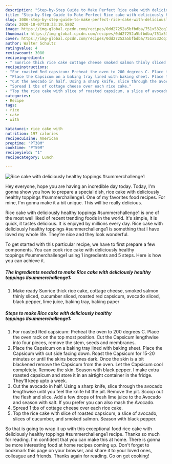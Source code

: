 ```yaml
---
description: "Step-by-Step Guide to Make Perfect Rice cake with deliciously healthy toppings #summerchallenge1"
title: "Step-by-Step Guide to Make Perfect Rice cake with deliciously healthy toppings #summerchallenge1"
slug: 3086-step-by-step-guide-to-make-perfect-rice-cake-with-deliciously-healthy-toppings-summerchallenge1
date: 2020-10-07T20:33:19.580Z
image: https://img-global.cpcdn.com/recipes/0dd27252a5bfbdba/751x532cq70/rice-cake-with-deliciously-healthy-toppings-summerchallenge1-recipe-main-photo.jpg
thumbnail: https://img-global.cpcdn.com/recipes/0dd27252a5bfbdba/751x532cq70/rice-cake-with-deliciously-healthy-toppings-summerchallenge1-recipe-main-photo.jpg
cover: https://img-global.cpcdn.com/recipes/0dd27252a5bfbdba/751x532cq70/rice-cake-with-deliciously-healthy-toppings-summerchallenge1-recipe-main-photo.jpg
author: Walter Schultz
ratingvalue: 4
reviewcount: 3080
recipeingredient:
- " Sunrice thick rice cake cottage cheese smoked salmon thinly sliced cucumber sliced roasted red capsicum avocado sliced black pepper lime juice baking tray baking paper"
recipeinstructions:
- "For roasted Red capsicum: Preheat the oven to 200 degrees C. Place the oven rack on the top most position. Cut the Capsicum lengthwise into four pieces, remove the stem, seeds and membranes."
- "Place the Capsicum on a baking tray lined with baking sheet. Place the Capsicum with cut side facing down. Roast the Capsicum for 15-20 minutes or until the skins becomes dark. Once the skin is a bit blackened remove the Capsicum from the oven. Let the Capsicum cool completely. Remove the skin. Season with black pepper. I make extra roasted capsicum and store it in an airtight container in the fridge. They’ll keep upto a week."
- "Cut the avocado in half. Using a sharp knife, slice through the avocado lengthwise until you feel the knife hit the pit. Remove the pit. Scoop out the flesh and slice. Add a few drops of fresh lime juice to the Avocado and season with salt. If you prefer you can also mash the Avocado."
- "Spread 1 tbs of cottage cheese over each rice cake."
- "Top the rice cake with slice of roasted capsicum, a slice of avocado, slices of cucumber, and smoked salmon. Season with black pepper."
categories:
- Recipe
tags:
- rice
- cake
- with

katakunci: rice cake with 
nutrition: 197 calories
recipecuisine: American
preptime: "PT30M"
cooktime: "PT59M"
recipeyield: "1"
recipecategory: Lunch

---
```



![Rice cake with deliciously healthy toppings #summerchallenge1](https://img-global.cpcdn.com/recipes/0dd27252a5bfbdba/751x532cq70/rice-cake-with-deliciously-healthy-toppings-summerchallenge1-recipe-main-photo.jpg)

Hey everyone, hope you are having an incredible day today. Today, I'm gonna show you how to prepare a special dish, rice cake with deliciously healthy toppings #summerchallenge1. One of my favorites food recipes. For mine, I'm gonna make it a bit unique. This will be really delicious.

Rice cake with deliciously healthy toppings #summerchallenge1 is one of the most well liked of recent trending foods in the world. It's simple, it is quick, it tastes delicious. It is enjoyed by millions every day. Rice cake with deliciously healthy toppings #summerchallenge1 is something that I have loved my whole life. They're nice and they look wonderful.




To get started with this particular recipe, we have to first prepare a few components. You can cook rice cake with deliciously healthy toppings #summerchallenge1 using 1 ingredients and 5 steps. Here is how you can achieve it.

<!--inarticleads1-->

##### The ingredients needed to make Rice cake with deliciously healthy toppings #summerchallenge1:

1. Make ready  Sunrice thick rice cake, cottage cheese, smoked salmon thinly sliced, cucumber sliced, roasted red capsicum, avocado sliced, black pepper, lime juice, baking tray, baking paper




<!--inarticleads2-->

##### Steps to make Rice cake with deliciously healthy toppings #summerchallenge1:

1. For roasted Red capsicum: Preheat the oven to 200 degrees C. Place the oven rack on the top most position. Cut the Capsicum lengthwise into four pieces, remove the stem, seeds and membranes.
1. Place the Capsicum on a baking tray lined with baking sheet. Place the Capsicum with cut side facing down. Roast the Capsicum for 15-20 minutes or until the skins becomes dark. Once the skin is a bit blackened remove the Capsicum from the oven. Let the Capsicum cool completely. Remove the skin. Season with black pepper. I make extra roasted capsicum and store it in an airtight container in the fridge. They’ll keep upto a week.
1. Cut the avocado in half. Using a sharp knife, slice through the avocado lengthwise until you feel the knife hit the pit. Remove the pit. Scoop out the flesh and slice. Add a few drops of fresh lime juice to the Avocado and season with salt. If you prefer you can also mash the Avocado.
1. Spread 1 tbs of cottage cheese over each rice cake.
1. Top the rice cake with slice of roasted capsicum, a slice of avocado, slices of cucumber, and smoked salmon. Season with black pepper.




So that is going to wrap it up with this exceptional food rice cake with deliciously healthy toppings #summerchallenge1 recipe. Thanks so much for reading. I'm confident that you can make this at home. There is gonna be more interesting food at home recipes coming up. Don't forget to bookmark this page on your browser, and share it to your loved ones, colleague and friends. Thanks again for reading. Go on get cooking!
